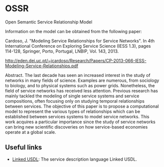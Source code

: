 OSSR
====
Open Semantic Service Relationship Model

Information on the model can be obtained from the following paper:

Cardoso, J. "Modeling Service Relationships for Service Networks". 
In 4th International Conference on Exploring Service Science (IESS 1.3), 
pages 114-128, Springer, Porto, Portugal, LNBIP, Vol. 143, 2013. 

http://eden.dei.uc.pt/~jcardoso/Research/Papers/CP-2013-066-IESS-Modeling-Service-Relationships.pdf


Abstract. The last decade has seen an increased interest in the study of networks in many fields of science.
Examples are numerous, from sociology to biology, and to physical systems such as power grids.
Nonetheless, the field of service networks has received less attention. Previous research has
mainly tackled the modeling of single service systems and service compositions, often focusing
only on studying temporal relationships between services. The objective of this paper is to propose
a computational model to represent the various types of relationships which can be established
between services systems to model service networks. This work acquires a particular importance
since the study of service networks can bring new scientific discoveries on how service-based
economies operate at a global scale.

## Useful links

 - [Linked USDL](https://github.com/linked-usdl/usdl-core): The service description language Linked USDL.
